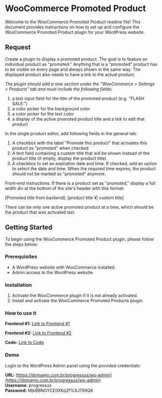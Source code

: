 # WooCommerce Promoted Product

Welcome to the WooCommerce Promoted Product readme file! This document provides instructions on how to set up and configure the WooCommerce Promoted Product plugin for your WordPress website.

## Request

Create a plugin to display a promoted product.
The goal is to feature an individual product as "promoted."
Anything that is a "promoted" product has to be visible on every page and always shown in the same way.
The displayed product also needs to have a link to the actual product.

*The plugin should add a new section under the "WooCommerce > Settings > Products" tab and must include the following fields:*

1) a text input field for the title of the promoted product (e.g. "FLASH SALE:")
2) a color picker for the background color
3) a color picker for the text color
4) a display of the active promoted product title and a link to edit that product

In the single product editor, add following fields in the general tab:

1) A checkbox with the label "Promote this product" that activates this product as "promoted" when checked
2) A text field containing a custom title that will be shown instead of the product title (if empty, display the product title)
3) A checkbox to set an expiration date and time. If checked, add an option to select the date and time. When the required time expires, the product should not be marked as "promoted" anymore.

Front-end instructions:
If there is a product set as "promoted," display a full width div at the bottom of the site's header with this format:

[Promoted title from backend]: [product title ¥| custom title]

There can be only one active promoted product at a time, which should be the product that was activated last.

## Getting Started

To begin using the WooCommerce Promoted Product plugin, please follow the steps below:

### Prerequisites

- A WordPress website with WooCommerce installed.
- Admin access to the WordPress website.

### Installation

1. Activate the WooCommerce plugin if it is not already activated.
2. Install and activate the WooCommerce Promoted Products plugin.

### How to use it

**Frontend #1:** [Link to Frontend #1](https://www.loom.com/share/bf7baf28e65b487c9c86fcc4d6591f3a)

**Frontend #2:** [Link to Frontend #2](https://www.loom.com/share/75486e89918d4a79a8f3267516a6413d)

**Code:** [Link to Code](https://www.loom.com/share/0e1083f7d3d140918846613f416e5394)

### Demo

Login to the WordPress Admin panel using the provided credentials:  

**URL:** [https://domamo.com.br/progressus/wp-admin](https://domamo.com.br/progressus/wp-admin)  
**Username:** progressus  
**Password:** MjkBBNGYCE0XKq2f%XJ79XQ6
